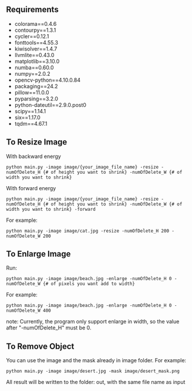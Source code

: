 ## Requirements
* colorama==0.4.6
* contourpy==1.3.1
* cycler==0.12.1
* fonttools==4.55.3
* kiwisolver==1.4.7
* llvmlite==0.43.0
* matplotlib==3.10.0
* numba==0.60.0
* numpy==2.0.2
* opencv-python==4.10.0.84
* packaging==24.2
* pillow==11.0.0
* pyparsing==3.2.0
* python-dateutil==2.9.0.post0
* scipy==1.14.1
* six==1.17.0
* tqdm==4.67.1

## To Resize Image 
With backward energy
```
python main.py -image image/{your_image_file_name} -resize -numOfDelete_H {# of height you want to shrink} -numOfDelete_W {# of width you want to shrink} 
```
With forward energy
```
python main.py -image image/{your_image_file_name} -resize -numOfDelete_H {# of height you want to shrink} -numOfDelete_W {# of width you want to shrink} -forward
```
For example: 
```
python main.py -image image/cat.jpg -resize -numOfDelete_H 200 -numOfDelete_W 200 
```
## To Enlarge Image
Run: 
```
python main.py -image image/beach.jpg -enlarge -numOfDelete_H 0 -numOfDelete_W {# of pixels you want add to width}
```
For example: 
```
python main.py -image image/beach.jpg -enlarge -numOfDelete_H 0 -numOfDelete_W 400
```
note: 
Currently, the program only support enlarge in width, so the value after "-numOfDelete_H" must be 0. 
## To Remove Object
You can use the image and the mask already in image folder. 
For example:
```
python main.py -image image/desert.jpg -mask image/desert_mask.png
```

All result will be written to the folder: out, with the same file name as input
